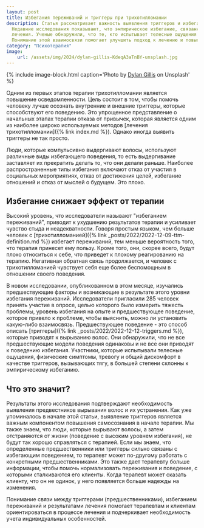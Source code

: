 ```yaml
---
layout: post
title: Избегания переживаний и триггеры при трихотилломании
description: Статья рассматривает важность выявления триггеров и избегающего поведения при терапии трихотилломании. 
  Недавние исследования показывают, что эмпирическое избегание, связанное с трихотилломанией, может препятствовать эффективности 
  лечения. Ученые обнаружили, что те, кто испытывает телесные ощущения и физический дискомфорт, склонны к такому избеганию. 
  Понимание этой взаимосвязи помогает улучшить подход к лечению и повысить эффективность терапии.
category: "Психотерапия"
image:
    url: /assets/img/2024/dylan-gillis-KdeqA3aTnBY-unsplash.jpg
---
```


{% include image-block.html
caption='Photo by <a href="https://unsplash.com/@dylandgillis" rel="nofollow">Dylan Gillis</a> on Unsplash'
%}


Одним из первых этапов терапии трихотилломании является повышение осведомленности. Цель состоит в том, чтобы помочь человеку 
лучше осознать внутренние и внешние триггеры, которые способствуют его поведению. Это упрощенное представление о начальных 
этапах терапии отказа от привычек, которая является одним из наиболее широко используемых методов [лечения трихотилломании]({% link index.md %}). 
Однако иногда выявить триггеры не так просто.

Люди, которые компульсивно выдергивают волосы, используют различные виды избегающего поведения, то есть выдергивание заставляет их прекратить 
делать то, что они делали раньше. Наиболее распространенные типы избегания включают отказ от участия в социальных мероприятиях, 
отказ от достижения целей, избегание отношений и отказ от мыслей о будущем. Это плохо.

## Избегание снижает эффект от терапии

Высокий уровень, что исследователи называют "избеганием переживаний", приводит к ухудшению результатов терапии и усиливает 
чувство стыда и неадекватности. Говоря простым языком, чем больше человек с [трихотилломанией]({% link _posts/2022/2022-12-09-ttm-definition.md %}) 
избегает переживаний, тем меньше вероятность того, что терапия принесет ему пользу. Кроме того, они, скорее всего, будут плохо относиться к себе, что приведет к плохому 
реагированию на терапию. Негативная обратная связь продолжается, и человек с трихотилломанией чувствует себя еще более беспомощным в 
отношении своего поведения.

В новом исследовании, опубликованном в этом месяце, изучались предшествующие факторы и возникающие в результате этого уровни 
избегания переживаний. Исследователи пригласили 285 человек принять участие в опросе, целью которого было измерить тяжесть проблемы, 
уровень избегания на опыте и предшествующее поведение, которое привело к проблеме, чтобы выяснить, можно ли установить какую-либо взаимосвязь. 
Предшествующее поведение - это способ описать [триггеры]({% link _posts/2022/2022-12-12-triggers.md %}), которые приводят к вырыванию волос. Они обнаружили, 
что не все предшествующие модели поведения одинаковы и не все они приводят к поведению избегания. Участники, которые испытывали телесные ощущения, физические симптомы, тревогу 
и общий дискомфорт в качестве триггеров, вызывающих тягу, в большей степени склонны к эмпирическому избеганию.

## Что это значит?

Результаты этого исследования подтверждают необходимость выявления предвестников вырывания волос и их устранения. Как уже упоминалось 
в начале этой статьи, выявление триггеров является важным компонентом повышения самосознания в начале терапии. Мы также знаем, что
люди, которые вырывают волосы, а затем отстраняются от жизни (поведение с высоким уровнем избегания), не будут так хорошо справляться 
с терапией. Если мы знаем, что определенные предшественники или триггеры сильно связаны с избегающим поведением, то терапевт может 
по-другому работать с конкретными предшественниками. Это также дает терапевту больше информации, чтобы помочь нормализовать переживания 
и поведение, с которыми сталкиваются его клиенты. Когда терапевт может сказать клиенту, что он не одинок, у него появляется больше надежды на изменения.

Понимание связи между триггерами (предшественниками), избеганием переживаний и результатами лечения помогает терапевтам и клиентам
ориентироваться в процессе лечения и подчеркивает необходимость учета индивидуальных особенностей.
